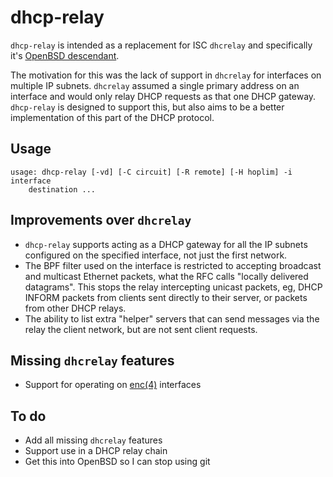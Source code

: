 # dhcp-relay

`dhcp-relay` is intended as a replacement for ISC `dhcrelay` and
specifically it's
[OpenBSD descendant](https://man.openbsd.org/dhcrelay.8).

The motivation for this was the lack of support in `dhcrelay` for
interfaces on multiple IP subnets. `dhcrelay` assumed a single
primary address on an interface and would only relay DHCP requests
as that one DHCP gateway. `dhcp-relay` is designed to support this,
but also aims to be a better implementation of this part of the
DHCP protocol.

## Usage

```
usage: dhcp-relay [-vd] [-C circuit] [-R remote] [-H hoplim] -i interface
	destination ...
```

## Improvements over `dhcrelay`

- `dhcp-relay` supports acting as a DHCP gateway for all the IP
  subnets configured on the specified interface, not just the first
  network.
- The BPF filter used on the interface is restricted to accepting
  broadcast and multicast Ethernet packets, what the RFC calls "locally
  delivered datagrams". This stops the relay intercepting unicast
  packets, eg, DHCP INFORM packets from clients sent directly to their
  server, or packets from other DHCP relays.
- The ability to list extra "helper" servers that can send messages
  via the relay the client network, but are not sent client requests.

## Missing `dhcrelay` features

- Support for operating on
  [enc(4)](https://man.openbsd.org/enc.4) interfaces

## To do

- Add all missing `dhcrelay` features
- Support use in a DHCP relay chain
- Get this into OpenBSD so I can stop using git
